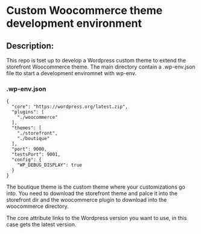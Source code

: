 # Custom Woocommerce theme development environment

## Description:

This repo is tset up to develop a Wordpress custom theme to extend the storefront Woocommerce theme.
The main directory contain a .wp-env.json file tto start a development enviromnet with wp-env.

### .wp-env.json
```
{
  "core": "https://wordpress.org/latest.zip",
  "plugins": [
    "./woocommerce"
  ],
  "themes": [
    "./storefront",
    "./boutique"
  ],
  "port": 9000,
  "testsPort": 9001,
  "config": {
    "WP_DEBUG_DISPLAY": true
  }
}
```

The boutique theme is the custom theme where your customizations go into.
You need to download the storefront theme and palce it into the storefront dir and the woocommerce plugin to download into the woocommerce directory.

The core attribute links to the Wordpress version you want to use, in this case gets the latest version.
